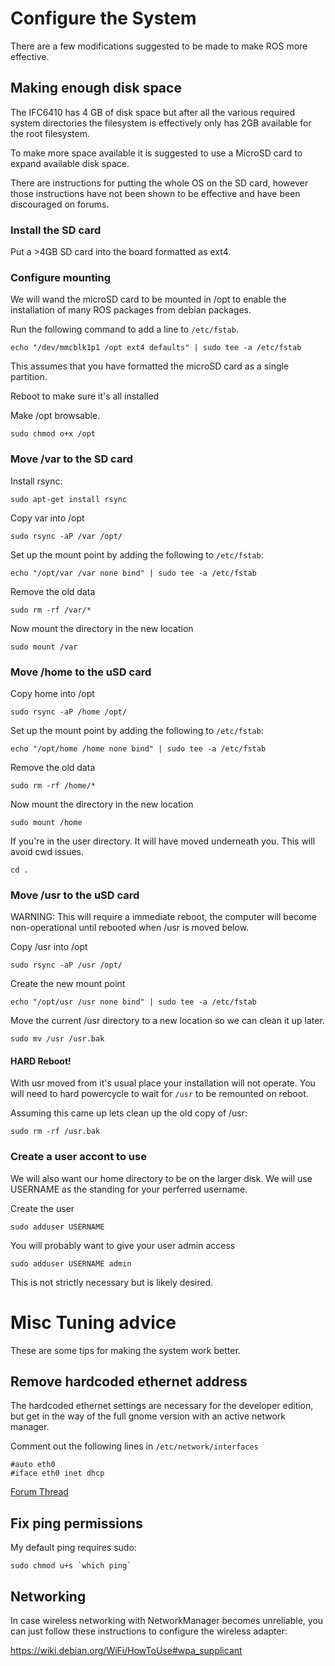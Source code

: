 # Configure the System

There are a few modifications suggested to be made to make ROS more effective.

## Making enough disk space

The IFC6410 has 4 GB of disk space but after all the various required system directories the filesystem is effectively only has 2GB available for the root filesystem.

To make more space available it is suggested to use a MicroSD card to expand available disk space.

There are instructions for putting the whole OS on the SD card, however those instructions have not been shown to be effective and have been discouraged on forums.

### Install the SD card

Put a >4GB SD card into the board formatted as ext4.

### Configure mounting

We will wand the microSD card to be mounted in /opt to enable the installation of many ROS packages from debian packages.

Run the following command to add a line to `/etc/fstab`. 


```
echo "/dev/mmcblk1p1 /opt ext4 defaults" | sudo tee -a /etc/fstab
```

This assumes that you have formatted the microSD card as a single partition.

Reboot to make sure it's all installed

Make /opt browsable.

```
sudo chmod o+x /opt
```




### Move /var to the SD card

Install rsync:

```
sudo apt-get install rsync
```

Copy var into /opt

```
sudo rsync -aP /var /opt/
```

Set up the mount point by adding the following to `/etc/fstab`:

```
echo "/opt/var /var none bind" | sudo tee -a /etc/fstab
```

Remove the old data

```
sudo rm -rf /var/*
```

Now mount the directory in the new location

```
sudo mount /var
```

### Move /home to the uSD card

Copy home into /opt

```
sudo rsync -aP /home /opt/
```

Set up the mount point by adding the following to `/etc/fstab`:

```
echo "/opt/home /home none bind" | sudo tee -a /etc/fstab
```

Remove the old data

```
sudo rm -rf /home/*
```

Now mount the directory in the new location

```
sudo mount /home
```

If you're in the user directory. It will have moved underneath you. This will avoid cwd issues.

```
cd .
```

### Move /usr to the uSD card

WARNING: This will require a immediate reboot, the computer will become non-operational until rebooted when /usr is moved below.

Copy /usr into /opt

```
sudo rsync -aP /usr /opt/
```

Create the new mount point

```
echo "/opt/usr /usr none bind" | sudo tee -a /etc/fstab
```

Move the current /usr directory to a new location so we can clean it up later.

```
sudo mv /usr /usr.bak
```

#### HARD Reboot!

With usr moved from it's usual place your installation will not operate. You will need to hard powercycle to wait for `/usr` to be remounted on reboot.


Assuming this came up lets clean up the old copy of /usr:

```
sudo rm -rf /usr.bak
```
### Create a user accont to use

We will also want our home directory to be on the larger disk. We will use USERNAME as the standing for your perferred username.

Create the user
```
sudo adduser USERNAME
```

You will probably want to give your user admin access

```
sudo adduser USERNAME admin
```

This is not strictly necessary but is likely desired.

# Misc Tuning advice

These are some tips for making the system work better.

## Remove hardcoded ethernet address

The hardcoded ethernet settings are necessary for the developer edition, but get in the way of the full gnome version with an active network manager.

Comment out the following lines in `/etc/network/interfaces`
```
#auto eth0
#iface eth0 inet dhcp
```

[Forum Thread](http://mydragonboard.org/community/hw-sw-8064/ifc6410-bsp-1-3-does-not-sutdown-eth0-interface-when-ethernet-cable-is-unplugged/)


## Fix ping permissions

My default ping requires sudo:

```
sudo chmod u+s `which ping`
```

## Networking

In case wireless networking with NetworkManager becomes unreliable, you can just follow these instructions to configure the wireless adapter:

https://wiki.debian.org/WiFi/HowToUse#wpa_supplicant
